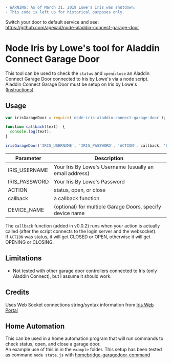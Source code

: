 ```diff
- WARNING: As of March 31, 2019 Lowe's Iris was shutdown.
- This code is left up for historical purposes only.
```
Switch your door to default service and see: https://github.com/apexad/node-aladdin-connect-garage-door
# Node Iris by Lowe's tool for Aladdin Connect Garage Door

This tool can be used to check the `status` and `open`/`close` an Aladdin Connect Garage Door connected to Iris by Lowe's via a node script.  
Aladdin Connect Garage Door must be setup on Iris by Lowe's ([Instructions](http://www.geniecompany.com/data/products/aladdinconnect/iris-programming_aladdin-connect.pdf)).

## Usage
```javascript
var irisGarageDoor = require('node-iris-aladdin-connect-garage-door');

function callback(text)  {
  console.log(text);
}

irisGarageDoor('IRIS_USERNAME', 'IRIS_PASSWORD', 'ACTION', callback, 'DEVICE NAME');
```
Parameter       | Description
----------------|------------
IRIS_USERNAME   | Your Iris By Lowe's Username (usually an email address)
IRIS_PASSWORD   | Your Iris By Lowe's Password
ACTION          | status, open, or close
callback        | a callback function
DEVICE_NAME     | (optional) for multiple Garage Doors, specify device name

The `callback` function (added in v0.0.2) runs when your action is actually called (after the script connects to the login server and the websocket).  
If `ACTION` was status, it will get CLOSED or OPEN, otherwise it will get OPENING or CLOSING.

## Limitations
- Not tested with other garage door controllers connected to Iris (only Aladdin Connect), but I assume it should work.

## Credits
Uses Web Socket connections string/syntax information from [Iris Web Portal](https://github.com/thegillion/Iris-Web-Portal)

## Home Automation
This can be used in a home automation program that will run commands to check status, open, and close a garage door.  
An example use of this in in the `example` folder. This setup has been tested as command `node state.js` with [homebridge-garagedoor-command](https://www.npmjs.com/package/homebridge-garagedoor-command)
